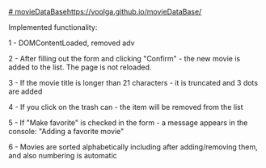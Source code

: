 [# movieDataBase](https://voolga.github.io/movieDataBase/)https://voolga.github.io/movieDataBase/

Implemented functionality:

1 - DOMContentLoaded, removed adv

2 - After filling out the form and clicking "Confirm" - the new movie is added to the list. The page is not reloaded.

3 - If the movie title is longer than 21 characters - it is truncated and 3 dots are added

4 - If you click on the trash can - the item will be removed from the list

5 - If "Make favorite" is checked in the form - a message appears in the console: "Adding a favorite movie"

6 - Movies are sorted alphabetically including after adding/removing them, and also numbering is automatic
